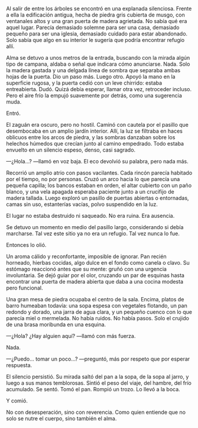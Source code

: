 Al salir de entre los árboles se encontró en una explanada silenciosa. Frente a ella la edificación antigua, hecha de piedra gris cubierta de musgo, con ventanales altos y una gran puerta de madera agrietada. No sabía qué era aquel lugar. Parecía demasiado solemne para ser una casa, demasiado pequeño para ser una iglesia, demasiado cuidado para estar abandonado. Solo sabía que algo en su interior le sugería que podría encontrar refugio allí.

Alma se detuvo a unos metros de la entrada, buscando con la mirada algún tipo de campana, aldaba o señal que indicara cómo anunciarse. Nada. Solo la madera gastada y una delgada línea de sombra que separaba ambas hojas de la puerta. Dio un paso más. Luego otro. Apoyó la mano en la superficie rugosa, y la puerta cedió con un leve chirrido: estaba entreabierta. Dudó. Quizá debía esperar, llamar otra vez, retroceder incluso. Pero el aire frío la empujó suavemente por detrás, como una sugerencia muda.

Entró.

El zaguán era oscuro, pero no hostil. Caminó con cautela por el pasillo que desembocaba en un amplio jardín interior. Allí, la luz se filtraba en haces oblicuos entre los arcos de piedra, y las sombras danzaban sobre los helechos húmedos que crecían junto al camino empedrado. Todo estaba envuelto en un silencio espeso, denso, casi sagrado.

—¿Hola...? —llamó en voz baja. El eco devolvió su palabra, pero nada más.

Recorrió un amplio atrio con pasos vacilantes. Cada rincón parecía habitado por el tiempo, no por personas. Cruzó un arco hacia lo que parecía una pequeña capilla; los bancos estaban en orden, el altar cubierto con un paño blanco, y una vela apagada esperaba paciente junto a un crucifijo de madera tallada. Luego exploró un pasillo de puertas abiertas o entornadas, camas sin uso, estanterías vacías, polvo suspendido en la luz.

El lugar no estaba destruido ni saqueado. No era ruina. Era ausencia.

Se detuvo un momento en medio del pasillo largo, considerando si debía marcharse. Tal vez este sitio ya no era un refugio. Tal vez nunca lo fue.

Entonces lo olió.

Un aroma cálido y reconfortante, imposible de ignorar. Pan recién horneado, hierbas cocidas, algo dulce en el fondo como canela o clavo. Su estómago reaccionó antes que su mente: gruñó con una urgencia involuntaria. Se dejó guiar por el olor, cruzando un par de esquinas hasta encontrar una puerta de madera abierta que daba a una cocina modesta pero funcional.

Una gran mesa de piedra ocupaba el centro de la sala. Encima, platos de barro humeaban todavía: una sopa espesa con vegetales flotando, un pan redondo y dorado, una jarra de agua clara, y un pequeño cuenco con lo que parecía miel o mermelada. No había ruidos. No había pasos. Solo el crujido de una brasa moribunda en una esquina.

—¿Hola? ¿Hay alguien aquí? —llamó con más fuerza.

Nada.

—¿Puedo... tomar un poco...? —preguntó, más por respeto que por esperar respuesta.

El silencio persistió. Su mirada saltó del pan a la sopa, de la sopa al jarro, y luego a sus manos temblorosas. Sintió el peso del viaje, del hambre, del frío acumulado. Se sentó. Tomó el pan. Rompió un trozo. Lo llevó a la boca.

Y comió.

No con desesperación, sino con reverencia. Como quien entiende que no solo se nutre el cuerpo, sino también el alma.